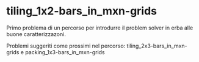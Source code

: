# tiling_1x2-bars_in_mxn-grids

Primo problema di un percorso per introdurre il problem solver in erba alle buone caratterizzazoni.

Problemi suggeriti come prossimi nel percorso: tiling_2x3-bars_in_mxn-grids e packing_1x3-bars_in_mxn-grids

